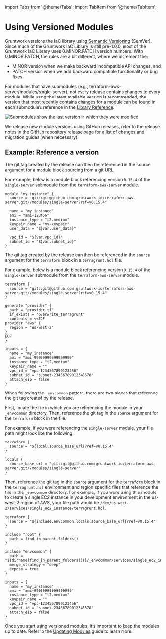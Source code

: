 import Tabs from '@theme/Tabs';
import TabItem from '@theme/TabItem';

# Using Versioned Modules

Gruntwork versions the IaC library using [Semantic Versioning](https://semver.org/) (SemVer). Since much of the Gruntwork IaC Library is still pre-1.0.0, most of the Gruntwork IaC Library uses 0.MINOR.PATCH version numbers. With 0.MINOR.PATCH, the rules are a bit different, where we increment the:

- MINOR version when we make backward incompatible API changes, and
- PATCH version when we add backward compatible functionality or bug fixes

For modules that have submodules (e.g., terraform-aws-server/modules/single-server), not every release contains changes to every module. While using the latest available version is recommended, the version that most recently contains changes for a module can be found in each submodule’s reference in the [Library Reference](/2.0/reference/library).

![Submodules show the last version in which they were modified](/img/iac/stay-up-to-date/versioning/module_release_tag_versions.png)

We release new module versions using GitHub releases, refer to the release notes in the GitHub repository release page for a list of changes and migration guides (when necessary).

## Example: Reference a version

<Tabs groupId="tool-choice">
<TabItem value="Terraform" label="Terraform" default>

The git tag created by the release can then be referenced in the source argument for a module block sourcing from a git URL.

For example, below is a module block referencing version `0.15.4` of the `single-server` submodule from the `terraform-aws-server` module.
```hcl
module "my_instance" {
  source = "git::git@github.com:gruntwork-io/terraform-aws-server.git//modules/single-server?ref=v0.15.4"

  name = "my_instance"
  ami = "ami-123456"
  instance_type = "t2.medium"
  keypair_name = "my-keypair"
  user_data = "${var.user_data}"

  vpc_id = "${var.vpc_id}"
  subnet_id = "${var.subnet_id}"
}
```

</TabItem>
<TabItem value="Terragrunt" label="Terragrunt">

The git tag created by the release can then be referenced in the `source` argument for the `terraform` block in a `terragrunt.hcl` file.

For example, below is a module block referencing version `0.15.4` of the `single-server` submodule from the `terraform-aws-server` module.

```hcl
terraform {
  source = "git::git@github.com:gruntwork-io/terraform-aws-server.git//modules/single-server?ref=v0.15.4"
}

generate "provider" {
  path = "provider.tf"
  if_exists = "overwrite_terragrunt"
  contents = <<EOF
provider "aws" {
  region = "us-west-2"
}
EOF
}

inputs = {
  name = "my_instance"
  ami = "ami-99999999999999999"
  instance_type = "t2.medium"
  keypair_name = ""
  vpc_id = "vpc-1234567890123456"
  subnet_id = "subnet-23456789012345678"
  attach_eip = false
}
```

</TabItem>
<TabItem value="Terragrunt with _envcommon" label="_envcommon (Terragrunt)">

When following the `_envcommon` pattern, there are two places that reference the git tag created by the release.

First, locate the file in which you are referencing the module in your `_envcommon` directory. Then, reference the git tag in the `source` argument for the `terraform` block in the file.

For example, if you were referencing the `single-server` module, your file path might look like the following:
```hcl title=_envcommon/services/single_ec2_instance.hcl
terraform {
  source = "${local.source_base_url}?ref=v0.15.4"
}

locals {
  source_base_url = "git::git@github.com:gruntwork-io/terraform-aws-server.git//modules/single-server"
}
```

Then, reference the git tag in the `source` argument for the `terraform` block in the `terragrunt.hcl` environment and region specific files that reference the file in the `_envcommon` directory. For example, if you were using this module to create a single EC2 instance in your development environment in the us-west-2 region of AWS, your file path would be `/dev/us-west-2/services/single_ec2_instance/terragrunt.hcl`.

```hcl title=/dev/us-west-2/services/single_ec2_instance/terragrunt.hcl
terraform {
  source = "${include.envcommon.locals.source_base_url}?ref=v0.15.4"
}

include "root" {
  path = find_in_parent_folders()
}

include "envcommon" {
  path = "${dirname(find_in_parent_folders())}/_envcommon/services/single_ec2_instance.hcl"
  merge_strategy = "deep"
  expose = true
}

inputs = {
  name = "my_instance"
  ami = "ami-99999999999999999"
  instance_type = "t2.medium"
  keypair_name = ""
  vpc_id = "vpc-1234567890123456"
  subnet_id = "subnet-23456789012345678"
  attach_eip = false
}
```

</TabItem>
</Tabs>

Once you start using versioned modules, it’s important to keep the modules up to date. Refer to the [Updating Modules](./updating-modules) guide to learn more.